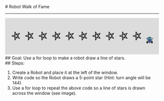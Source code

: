 
 <div id="recipeLeftColumn">
  # Robot Walk of Fame
  <hr/>
  <img src="./walkOfFame.png"/>
  <div id="recipeGoal">
   ## Goal:
   Use a for loop to make a robot draw a line of stars.
  </div>
 </div>
 <div id="recipeRightColumn">
  <div id="recipeSteps">
   ## Steps:
   <ol id="stepList">
    <li>
     Create a Robot and place it at the left of the window.
    </li>
    <li>
     Write code so the Robot draws a 5-point star (Hint: turn angle will be 144)
    </li>
    <li>
     Use a for loop to repeat the above code so a line of stars is drawn across the window (see image).
    </li>
   </ol>
  </div>
 </div>

